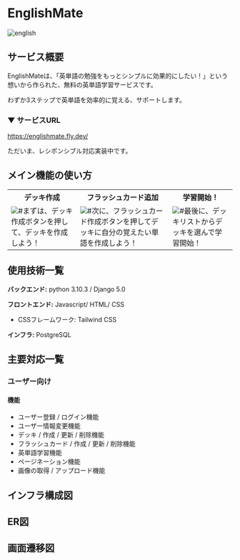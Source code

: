 # EnglishMate

![english](https://github.com/Daichi-11/EnglishMate/assets/60164519/554a2a2c-fbb9-4516-8627-e24d6db3e633)

## サービス概要

EnglishMateは、「英単語の勉強をもっとシンプルに効果的にしたい！」という想いから作られた、無料の英単語学習サービスです。

わずか3ステップで英単語を効率的に覚える、サポートします。

### ▼ サービスURL

https://englishmate.fly.dev/

ただいま、レシポンシブル対応実装中です。

## メイン機能の使い方

<table>
  <tr>
     <th style="text-align: center">デッキ作成</th>
    <th style="text-align: center">フラッシュカード追加</th>
    <th style="text-align: center">学習開始！</th>
  </tr>
  <tr>
    <td><img src="#" alt="#" />まずは、デッキ作成ボタンを押して、デッキを作成しよう！</td>
    <td><img src="#" alt="#" />次に、フラッシュカード作成ボタンを押してデッキに自分の覚えたい単語を作成しよう！</td>
    <td><img src="#" alt="#" />最後に、デッキリストからデッキを選んで学習開始！</td>
  </tr>
</table>

## 使用技術一覧

**バックエンド:** python 3.10.3  / Django 5.0

**フロントエンド:** Javascript/ HTML/ CSS

- CSSフレームワーク: Tailwind CSS

**インフラ:** PostgreSQL

## 主要対応一覧

### ユーザー向け

#### 機能

- ユーザー登録 / ログイン機能
- ユーザー情報変更機能
- デッキ / 作成 / 更新 / 削除機能
- フラッシュカード / 作成 / 更新 / 削除機能
- 英単語学習機能
- ページネーション機能
- 画像の取得 / アップロード機能


## インフラ構成図


## ER図



## 画面遷移図

